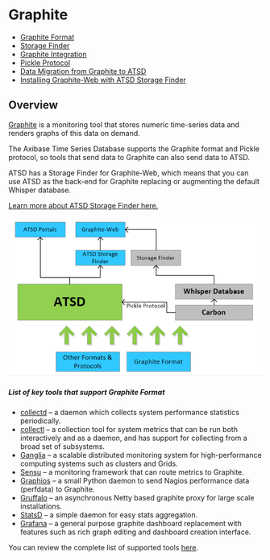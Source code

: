 # Graphite

- [Graphite Format](../../integration/grapthite/graphite-format.md)
- [Storage Finder](../../integration/grapthite/storage-finder.md)
- [Graphite Integration](../../integration/grapthite/graphite-integration.md)
- [Pickle Protocol](../../integration/grapthite/pickle-protocol.md)
- [Data Migration from Graphite to ATSD](../../integration/grapthite/data-migration.md)
- [Installing Graphite-Web with ATSD Storage Finder](../../integration/grapthite/installation.md)

## Overview

[Graphite](https://graphite.readthedocs.org/en/latest/) is a monitoring tool that stores numeric time-series data and renders graphs of this data on demand.

The Axibase Time Series Database supports the Graphite format and Pickle protocol, so tools that send data to Graphite can also send data to ATSD.

ATSD has a Storage Finder for Graphite-Web, which means that you can use ATSD as the back-end for Graphite replacing or augmenting the default Whisper database.

[Learn more about ATSD Storage Finder here.](storage-finder.md)

![](resources/atsd_protocols_finders3.png)

##### List of key tools that support Graphite Format


- [collectd](http://collectd.org/) – a daemon which collects system performance statistics periodically.
- [collectl](http://collectl.sourceforge.net/) – a collection tool for system metrics that can be run both interactively and as a daemon, and has support for collecting from a broad set of subsystems.
- [Ganglia](http://ganglia.info/) – a scalable distributed monitoring system for high-performance computing systems such as clusters and Grids.
- [Sensu](https://sensuapp.org/) – a monitoring framework that can route metrics to Graphite.
- [Graphios](https://github.com/shawn-sterling/graphios) – a small Python daemon to send Nagios performance data (perfdata) to Graphite.
- [Gruffalo](https://github.com/outbrain/gruffalo) – an asynchronous Netty based graphite proxy for large scale installations.
- [StatsD](../statsd) – a simple daemon for easy stats aggregation.
- [Grafana](http://grafana.org/) – a general purpose graphite dashboard replacement with features such as rich graph editing and dashboard creation interface.


You can review the complete list of supported tools [here](http://graphite.readthedocs.org/en/latest/tools.html).

